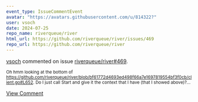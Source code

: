 ```yaml
---
event_type: IssueCommentEvent
avatar: "https://avatars.githubusercontent.com/u/814322?"
user: vsoch
date: 2024-07-25
repo_name: riverqueue/river
html_url: https://github.com/riverqueue/river/issues/469
repo_url: https://github.com/riverqueue/river
---
```


<a href='https://github.com/vsoch' target='_blank'>vsoch</a> commented on issue <a href='https://github.com/riverqueue/river/issues/469' target='_blank'>riverqueue/river#469</a>.

<small>Oh hmm looking at the bottom of https://github.com/riverqueue/river/blob/bf61772d4693ed498f66a7e1697819554bf3f0cb/client.go#L652. Do I just call Start and give it the context that I have (that I showed above)?...</small>

<a href='https://github.com/riverqueue/river/issues/469' target='_blank'>View Comment</a>
